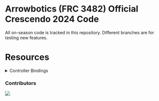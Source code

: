# Arrowbotics (FRC 3482) Official Crescendo 2024 Code
All on-season code is tracked in this repository. Different branches are for testing new features.

# Resources
<details>
  <summary>Controller Bindings</summary>
  <img src="https://docs.google.com/drawings/d/e/2PACX-1vQhF5bg6fHfpvUlcrYlDsRiEVGKNdi2nw8iX8BxA14nA04vcHS4IFZ6HjFO-5oqAlEJwU9G5NxGq2pp/pub?w=1440&h=1440" width="720"/>
</details>

### Contributors
<a href="https://github.com/team-3482/Crescendo2024/graphs/contributors">
  <img src="https://contrib.rocks/image?repo=team-3482/Crescendo2024" />
</a>
